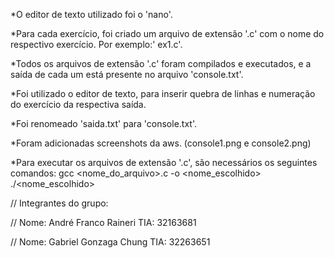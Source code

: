 *O editor de texto utilizado foi o 'nano'.

*Para cada exercício, foi criado um arquivo de extensão '.c' com o nome do respectivo exercício. Por exemplo:' ex1.c'.

*Todos os arquivos de extensão '.c' foram compilados e executados, e a saída de cada um está presente no arquivo 'console.txt'.

*Foi utilizado o editor de texto, para inserir quebra de linhas e numeração do exercício da respectiva saída.

*Foi renomeado 'saida.txt' para 'console.txt'.

*Foram adicionadas screenshots da aws. (console1.png e console2.png)

*Para executar os arquivos de extensão '.c', são necessários os seguintes comandos:
gcc <nome_do_arquivo>.c -o <nome_escolhido>
./<nome_escolhido>

// Integrantes do grupo:

// Nome: André Franco Raineri TIA: 32163681

// Nome: Gabriel Gonzaga Chung TIA: 32263651
